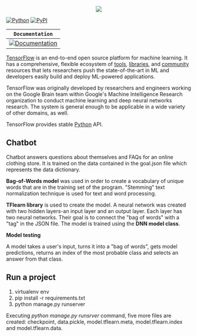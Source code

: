 <div align="center">
  <img src="https://www.tensorflow.org/images/tf_logo_social.png">
</div>

[![Python](https://img.shields.io/pypi/pyversions/tensorflow.svg?style=plastic)](https://badge.fury.io/py/tensorflow)
[![PyPI](https://badge.fury.io/py/tensorflow.svg)](https://badge.fury.io/py/tensorflow)


**`Documentation`** |
------------------- |
[![Documentation](https://img.shields.io/badge/api-reference-blue.svg)](https://www.tensorflow.org/api_docs/) |

[TensorFlow](https://www.tensorflow.org/) is an end-to-end open source platform
for machine learning. It has a comprehensive, flexible ecosystem of
[tools](https://www.tensorflow.org/resources/tools),
[libraries](https://www.tensorflow.org/resources/libraries-extensions), and
[community](https://www.tensorflow.org/community) resources that lets
researchers push the state-of-the-art in ML and developers easily build and
deploy ML-powered applications.

TensorFlow was originally developed by researchers and engineers working on the
Google Brain team within Google's Machine Intelligence Research organization to
conduct machine learning and deep neural networks research. The system is
general enough to be applicable in a wide variety of other domains, as well.

TensorFlow provides stable [Python](https://www.tensorflow.org/api_docs/python) API.

## Chatbot 

Chatbot answers questions about themselves and FAQs for an online clothing store. It is trained on the data contained in the goal.json file which represents the data dictionary.

**Bag-of-Words model** was used in order to create a vocabulary of unique words that are in the training set of the program. "Stemming" text normalization technique is used for text and word processing. 

**TFlearn library** is used to create the model. A neural network was created with two hidden layers-an input layer and an output layer. Each layer has two neural networks. Their goal is to connect the "bag of words"  with a "tag" in the JSON file. 
The model is trained using the **DNN model class**.

 **Model testing** 

 A model takes a user's input, turns it into a "bag of words", gets model predictions, returns an index of the most probable class and selects an answer from that class.


## Run a project

1. virtualenv env
2. pip install -r requirements.txt
3. python manage.py runserver

Executing *python manage.py runsrver* command, five more files are created: checkpoint, data.pickle, model.tflearn.meta, model.tflearn.index and model.tflearn.data.



